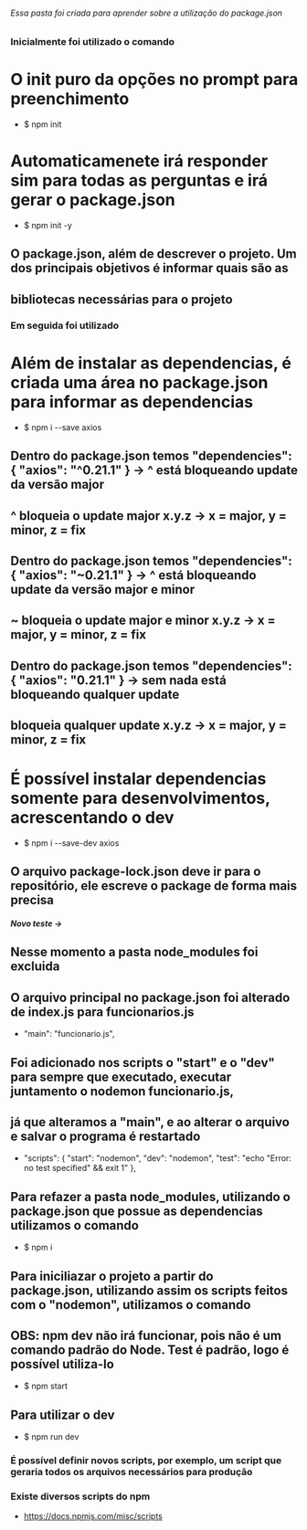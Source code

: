 ###### Essa pasta foi criada para aprender sobre a utilização do package.json

### Inicialmente foi utilizado o comando

# O init puro da opções no prompt para preenchimento
- $ npm init

# Automaticamenete irá responder sim para todas as perguntas e irá gerar o package.json
- $ npm init -y

## O package.json, além de descrever o projeto. Um dos principais objetivos é informar quais são as
## bibliotecas necessárias para o projeto

### Em seguida foi utilizado

# Além de instalar as dependencias, é criada uma área no package.json para informar as dependencias 
- $ npm i --save axios

## Dentro do package.json temos "dependencies": { "axios": "^0.21.1" } -> ^ está bloqueando update da versão major
## ^ bloqueia o update major  x.y.z -> x = major, y = minor, z = fix

## Dentro do package.json temos "dependencies": { "axios": "~0.21.1" } -> ^ está bloqueando update da versão major e minor
## ~ bloqueia o update major e minor x.y.z -> x = major, y = minor, z = fix

## Dentro do package.json temos "dependencies": { "axios": "0.21.1" } -> sem nada está bloqueando qualquer update
## bloqueia qualquer update x.y.z -> x = major, y = minor, z = fix

# É possível instalar dependencias somente para desenvolvimentos, acrescentando o dev
- $ npm i --save-dev axios

## O arquivo package-lock.json deve ir para o repositório, ele escreve o package de forma mais precisa

##### Novo teste -> 

## Nesse momento a pasta node_modules foi excluida
## O arquivo principal no package.json foi alterado de index.js para funcionarios.js
- "main": "funcionario.js",
## Foi adicionado nos scripts o "start" e o "dev" para sempre que executado, executar juntamento o nodemon funcionario.js,
## já que alteramos a "main", e ao alterar o arquivo e salvar o programa é restartado
- "scripts": {
    "start": "nodemon",
    "dev": "nodemon",
    "test": "echo \"Error: no test specified\" && exit 1"
  },

## Para refazer a pasta node_modules, utilizando o package.json que possue as dependencias utilizamos o comando
- $ npm i

## Para iniciliazar o projeto a partir do package.json, utilizando assim os scripts feitos com o "nodemon", utilizamos o comando
## OBS: npm dev não irá funcionar, pois não é um comando padrão do Node. Test é padrão, logo é possível utiliza-lo
- $ npm start

## Para utilizar o dev
- $ npm run dev

### É possível definir novos scripts, por exemplo, um script que geraria todos os arquivos necessários para produção

### Existe diversos scripts do npm
- https://docs.npmjs.com/misc/scripts
